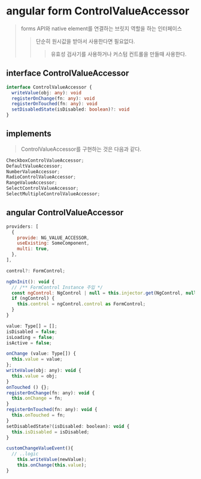 # angular form ControlValueAccessor

> forms API와 native element를 연결하는 브릿지 역할을 하는 인터페이스
>
> > 단순히 원시값을 받아서 사용한다면 필요없다.
> >
> > > 유효성 검사기를 사용하거나 커스텀 컨트롤을 만들때 사용한다.

## interface ControlValueAccessor

```ts
interface ControlValueAccessor {
  writeValue(obj: any): void
  registerOnChange(fn: any): void
  registerOnTouched(fn: any): void
  setDisabledState(isDisabled: boolean)?: void
}
```

## implements

> ControlValueAccessor를 구현하는 것은 다음과 같다.

```ts
CheckboxControlValueAccessor;
DefaultValueAccessor;
NumberValueAccessor;
RadioControlValueAccessor;
RangeValueAccessor;
SelectControlValueAccessor;
SelectMultipleControlValueAccessor;
```

## angular ControlValueAccessor

```js
providers: [
  {
    provide: NG_VALUE_ACCESSOR,
    useExisting: SomeComponent,
    multi: true,
  },
],
```

```js
control?: FormControl;

ngOnInit(): void {
  // /** FormControl Instance 주입 */
  const ngControl: NgControl | null = this.injector.get(NgControl, null);
  if (ngControl) {
    this.control = ngControl.control as FormControl;
  }
}
```

```js
value: Type[] = [];
isDisabled = false;
isLoading = false;
isActive = false;

onChange (value: Type[]) {
  this.value = value;
};
writeValue(obj: any): void {
  this.value = obj;
}
onTouched () {};
registerOnChange(fn: any): void {
  this.onChange = fn;
}
registerOnTouched(fn: any): void {
  this.onTouched = fn;
}
setDisabledState?(isDisabled: boolean): void {
  this.isDisabled = isDisabled;
}

customChangeValueEvent(){
  // ..logic
    this.writeValue(newValue);
    this.onChange(this.value);
}
```
